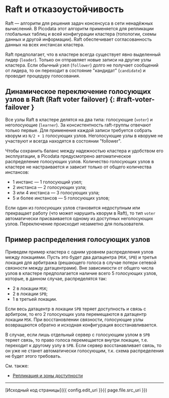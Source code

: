 # Raft и отказоустойчивость

Raft — алгоритм для решения задач консенсуса в сети ненадёжных
вычислений. В Picodata этот алгоритм применяется для репликации
глобальных таблиц и всей конфигурации кластера (топологии, схемы данных
и другой информации). Raft обеспечивает согласованность данных на всех
инстансах кластера.

Raft предполагает, что в кластере всегда существует явно выделенный
лидер (`leader`). Только он отправляет новые записи на другие узлы
кластера. Если обычный узел (`follower`) долго не получает сообщений от
лидера, то он переходит в состояние "кандидат" (`candidate`) и проводит
процедуру голосования.

## Динамическое переключение голосующих узлов в Raft (Raft voter failover) {: #raft-voter-failover }

Все узлы Raft в кластере делятся на два типа: голосующие (`voter`) и
неголосующие (`learner`). За консистентность raft-группы отвечают только
первые. Для применения каждой записи требуется собрать кворум из `N/2 +
1` голосующих узлов. Неголосующие узлы в кворуме не участвуют и всегда
находятся в состоянии "follower".

Чтобы сохранить баланс между надежностью кластера и удобством его
эксплуатации, в Picodata предусмотрено автоматическое распределение
голосующих узлов. Количество голосующих узлов в кластере не настраивается
и зависит только от общего количества инстансов:

- 1 инстанс — 1 голосующий узел;
- 2 инстанса — 2 голосующих узла;
- 3 или 4 инстанса — 3 голосующих узла;
- 5 и более инстансов — 5 голосующих узлов;

Если один из голосующих узлов становится недоступным
или прекращает работу (что может нарушить кворум в Raft), то тип `voter`
автоматически присваивается одному из доступных неголосующих узлов.
Переключение происходит незаметно для пользователя.

## Пример распределения голосующих узлов

Приведем пример кластера с одним уровнем распределения узлов между
локациями. Пусть это будет два датацентра (`MSK`, `SPB`) и третья
локация для арбитража (решающего голоса в случае потери сетевой
связности между датацентрами). Вне зависимости от общего числа узлов в
кластере предполагается наличие всего 5 голосующих узлов, которые, в
данном случае, распределятся так:

- 2 в локации `MSK`;
- 2 в локации `SPB`;
- 1 в третьей локации.

Если весь датацентр в локации `SPB` теряет доступность и связь с арбитром,
то его 2 голосующих узла перемещаются в датацентр локации `MSK`. При
восстановлении связности, голосующие узлы возвращаются обратно и
исходная конфигурация восстанавливается.

В случае, если лишь отдельный сервер с голосующим узлом в `SPB` теряет
связь, то право голоса перемещается внутри локации, т.е. переходит к
другому узлу в `SPB`. Если сервер восстанавливает связь, то он уже не
станет автоматически голосующим, т.к. схема распределения не будет этого
требовать.

См. также:

- [Репликация и зоны доступности](../tutorial/deploy.md#failure-domains)

---
[Исходный код страницы]({{ config.edit_uri }}{{ page.file.src_uri }})
